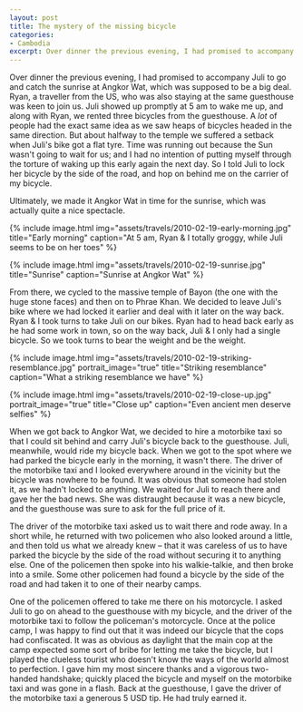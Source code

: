 ```yaml
---
layout: post
title: The mystery of the missing bicycle
categories:
- Cambodia
excerpt: Over dinner the previous evening, I had promised to accompany Juli to go and catch the sunrise at Angkor Wat, which was supposed to be a big deal. Ryan, a traveller from the US, who was also staying at the same guesthouse was keen to join us.
---
```


Over dinner the previous evening, I had promised to accompany Juli to go and
catch the sunrise at Angkor Wat, which was supposed to be a big deal. Ryan, a
traveller from the US, who was also staying at the same guesthouse was keen to
join us. Juli showed up promptly at 5 am to wake me up, and along with Ryan, we
rented three bicycles from the guesthouse. A *lot* of people had the exact same
idea as we saw heaps of bicycles headed in the same direction. But about halfway
to the temple we suffered a setback when Juli's bike got a flat tyre. Time was
running out because the Sun wasn't going to wait for us; and I had no intention
of putting myself through the torture of waking up this early again the next
day. So I told Juli to lock her bicycle by the side of the road, and hop on
behind me on the carrier of my bicycle.

Ultimately, we made it Angkor Wat in time for the sunrise, which was actually
quite a nice spectacle.

{% include image.html
    img="assets/travels/2010-02-19-early-morning.jpg"
    title="Early morning"
    caption="At 5 am, Ryan & I totally groggy, while Juli seems to be on her
        toes" %}

{% include image.html
    img="assets/travels/2010-02-19-sunrise.jpg"
    title="Sunrise"
    caption="Sunrise at Angkor Wat" %}

From there, we cycled to the massive temple of Bayon (the one with the huge
stone faces) and then on to Phrae Khan. We decided to leave Juli's bike where we
had locked it earlier and deal with it later on the way back. Ryan & I took
turns to take Juli on our bikes. Ryan had to head back early as he had some work
in town, so on the way back, Juli & I only had a single bicycle. So we took
turns to bear the weight and be the weight.

{% include image.html
    img="assets/travels/2010-02-19-striking-resemblance.jpg"
    portrait_image="true"
    title="Striking resemblance"
    caption="What a striking resemblance we have" %}

{% include image.html
    img="assets/travels/2010-02-19-close-up.jpg"
    portrait_image="true"
    title="Close up"
    caption="Even ancient men deserve selfies" %}

When we got back to Angkor Wat, we decided to hire a motorbike taxi so that I
could sit behind and carry Juli's bicycle back to the guesthouse. Juli,
meanwhile, would ride my bicycle back. When we got to the spot where we had
parked the bicycle early in the morning, it wasn't there. The driver of the
motorbike taxi and I looked everywhere around in the vicinity but the bicycle
was nowhere to be found. It was obvious that someone had stolen it, as we hadn't
locked to anything. We waited for Juli to reach there and gave her the bad news.
She was distraught because it was a new bicycle, and the guesthouse was sure to
ask for the full price of it.

The driver of the motorbike taxi asked us to wait there and rode away. In a
short while, he returned with two policemen who also looked around a little, and
then told us what we already knew – that it was careless of us to have parked
the bicycle by the side of the road without securing it to anything else. One of
the policemen then spoke into his walkie-talkie, and then broke into a smile.
Some other policemen had found a bicycle by the side of the road and had taken
it to one of their nearby camps.

One of the policemen offered to take me there on his motorcycle. I asked Juli to
go on ahead to the guesthouse with my bicycle, and the driver of the motorbike
taxi to follow the policeman's motorcycle. Once at the police camp, I was happy
to find out that it was indeed our bicycle that the cops had confiscated. It was
as obvious as daylight that the main cop at the camp expected some sort of bribe
for letting me take the bicycle, but I played the clueless tourist who doesn't
know the ways of the world almost to perfection. I gave him my most sincere
thanks and a vigorous two-handed handshake; quickly placed the bicycle and myself on the
motorbike taxi and was gone in a flash. Back at the guesthouse, I gave the
driver of the motorbike taxi a generous 5 USD tip. He had truly earned it.
